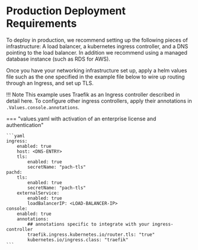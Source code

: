 # Production Deployment Requirements

To deploy in production, we recommend setting up the following pieces of infrastructure: A load balancer, a kubernetes ingress controller, and a DNS pointing to the load balancer. In addition we recommend using a managed database instance (such as RDS for AWS). 


Once you have your networking infrastructure set up, apply a helm values file such as the one specified in the example file below to wire up routing through an Ingress, and set up TLS.

!!! Note
     This example uses Traefik as an Ingress controller described in detail here. To configure other ingress controllers, apply their annotations in `.Values.console.annotations`.

=== "values.yaml with activation of an enterprise license and authentication"

	```yaml
    ingress:
        enabled: true
        host: <DNS-ENTRY>
        tls:
            enabled: true
            secretName: "pach-tls"
    pachd:
        tls:
            enabled: true
            secretName: "pach-tls"
        externalService:
            enabled: true
            loadBalancerIP: <LOAD-BALANCER-IP>
    console:
        enabled: true
        annotations:
            ## annotations specific to integrate with your ingress-controller
            traefik.ingress.kubernetes.io/router.tls: "true"
            kubernetes.io/ingress.class: "traefik"
	```





